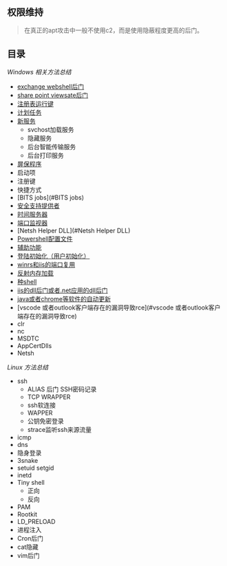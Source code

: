 ## 权限维持

> 在真正的apt攻击中一般不使用c2，而是使用隐蔽程度更高的后门。

## 目录

*Windows 相关方法总结*

* [exchange webshell后门]()
* [share point viewsate后门]()
* [注册表运行键](#注册表运行键)
* [计划任务](#计划任务)
* [新服务](#新服务)
  * svchost加载服务
  * 隐藏服务
  * 后台智能传输服务
  * 后台打印服务
* [屏保程序](#屏保程序)
* 启动项
* 注册键
* 快捷方式
* [BITS jobs](#BITS jobs)
* [安全支持提供者](#安全支持提供者)
* [时间服务器](#时间服务器)
* [端口监视器](#端口监视器)
* [Netsh Helper DLL](#Netsh Helper DLL)
* [Powershell配置文件](#Powershell配置文件)
* [辅助功能](#辅助功能)
* [登陆初始化（用户初始化）](#登陆初始化)
* [winrs和iis的端口复用](#winrs和iis的端口复用)
* [反射内存加载](#反射内存加载)
* [种shell](#种shell)
* [iis的dll后门或者.net应用的dll后门](#iis的dll后门或者.net应用的dll后门)
* [java或者chrome等软件的自动更新](#java或者chrome等软件的自动更新)
* [vscode 或者outlook客户端存在的漏洞导致rce](#vscode 或者outlook客户端存在的漏洞导致rce)
* clr
* nc
* MSDTC
* AppCertDlls
* Netsh

*Linux 方法总结*

* ssh
  * ALIAS 后门 SSH密码记录
  * TCP WRAPPER
  * ssh软连接
  * WAPPER
  * 公钥免密登录
  * strace监听ssh来源流量
* icmp
* dns
* 隐身登录
* 3snake
* setuid setgid
* inetd
* Tiny shell
  * 正向
  * 反向
* PAM
* Rootkit
* LD_PRELOAD
* 进程注入
* Cron后门
* cat隐藏
* vim后门